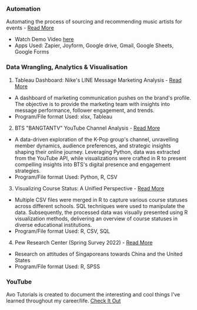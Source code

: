 ### Automation
Automating the process of sourcing and recommending music artists for events - [Read More](https://kfkyyian1.github.io/automate_recommending_artists/)
- Watch Demo Video [here](https://youtu.be/WNsV_IZjbcw)
- Apps Used: Zapier, Joyform, Google drive, Gmail, Google Sheets, Google Forms

### Data Wrangling, Analytics & Visualisation
1. Tableau Dashboard: Nike's LINE Message Marketing Analysis - [Read More](https://kfkyyian1.github.io/linetableaudashboard/)
- A dashboard of marketing communication pushes on the brand's profile. The objective is to provide the marketing team with insights into message performance, follower engagement, and trends.
- Program/File format Used: xlsx, Tableau

2. BTS "BANGTANTV" YouTube Channel Analysis - [Read More](https://kfkyyian1.github.io/bangtantv_exploration/)
- A data-driven exploration of the K-Pop group's channel, unravelling member dynamics, audience preferences, and strategic insights shaping their online journey. Leveraging Python, data was extracted from the YouTube API, while visualizations were crafted in R to present compelling insights into BTS's digital presence and engagement strategies.
- Program/File format Used: Python, R, CSV

3. Visualizing Course Status: A Unified Perspective - [Read More](https://kfkyyian1.github.io/coursesummary/)
- Multiple CSV files were merged in R to capture various course statuses across different schools. SQL techniques were used to manipulate the data. Subsequently, the processed data was visually presented using R visualization methods, delivering an overview of course statuses in diverse educational institutions.
- Program/File format Used: R, CSV, SQL

4. Pew Research Center (Spring Survey 2022) - [Read More](https://kfkyyian1.github.io/pewresearchcenter_springsurvey2022/)
- Research on attitudes of Singaporeans towards China and the United States
- Program/File format Used: R, SPSS

### YouTube
Avo Tutorials is created to document the interesting and cool things I've learned throughout my career/life.
[Check It Out](https://www.youtube.com/@avotutorials/featured)
